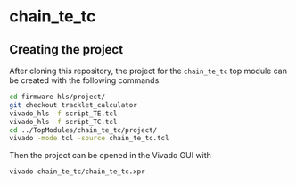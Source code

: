 # chain_te_tc

## Creating the project

After cloning this repository, the project for the `chain_te_tc` top module can be created with the following commands:

```bash
cd firmware-hls/project/
git checkout tracklet_calculator
vivado_hls -f script_TE.tcl
vivado_hls -f script_TC.tcl
cd ../TopModules/chain_te_tc/project/
vivado -mode tcl -source chain_te_tc.tcl
```

Then the project can be opened in the Vivado GUI with

```bash
vivado chain_te_tc/chain_te_tc.xpr
```
